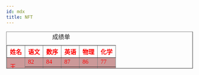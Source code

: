 ```yaml
---
id: mdx
title: NFT
---
```


<table border="1" cellspacing="0" cellpadding="5" width="400" height="100">
	<caption>成绩单</caption>
	<tr align="center">
		<th><font face="宋体" color="##FF0000">姓名</th>
		<th><font face="宋体" color="##FF0000">语文</th>
		<th><font face="宋体" color="##FF0000">数序</th>
		<th><font face="宋体" color="##FF0000">英语</th>
		<th><font face="宋体" color="##FF0000">物理</th>
		<th><font face="宋体" color="##FF0000">化学</th>
	</tr>
		<tr >
		<td  rowspan="2" bgcolor="#cc9999"><font face="宋体" color="##FF0000">王</td>
		<td bgcolor="#cc9999"><font face="宋体" color="##FF0000">82</td>
		<td bgcolor="#cc9999"><font face="宋体" color="##FF0000">84</td>
		<td bgcolor="#cc9999"><font face="宋体" color="##FF0000">87</td>
		<td bgcolor="#cc9999"><font face="宋体" color="##FF0000">86</td>
		<td bgcolor="#cc9999"><font face="宋体" color="##FF0000">77</td>
	</tr>
	<tr >
		<td bgcolor="#cc9999"><font face="宋体" color="##FF0000">82</td>
		<td bgcolor="#cc9999"><font face="宋体" color="##FF0000">84</td>
		<td bgcolor="#cc9999"><font face="宋体" color="##FF0000">87</td>
		<td bgcolor="#cc9999"><font face="宋体" color="##FF0000">86</td>
		<td bgcolor="#cc9999"><font face="宋体" color="##FF0000">77</td>
	</tr>
			</table>

